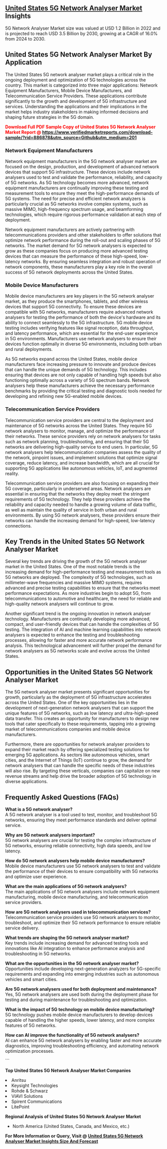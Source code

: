 <h2><a href="https://www.verifiedmarketreports.com/download-sample/?rid=886878&amp;utm_source=Github&amp;utm_medium=201" target="_blank">United States 5G Network Analyser Market</a> Insights</h2><p>5G Network Analyser Market size was valued at USD 1.2 Billion in 2022 and is projected to reach USD 3.5 Billion by 2030, growing at a CAGR of 16.0% from 2024 to 2030.</p><p><h2>United States 5G Network Analyser Market By Application</h2><p>The United States 5G network analyser market plays a critical role in the ongoing deployment and optimization of 5G technologies across the country. This market is categorized into three major applications: Network Equipment Manufacturers, Mobile Device Manufacturers, and Telecommunication Service Providers. These applications contribute significantly to the growth and development of 5G infrastructure and services. Understanding the applications and their implications in the market helps industry stakeholders in making informed decisions and shaping future strategies in the 5G domain.</p><p><strong><p><span class=""><span style="color: #ff0000;"><strong>Download Full PDF Sample Copy of United States 5G Network Analyser Market Report</strong> @ </span><a href="https://www.verifiedmarketreports.com/download-sample/?rid=886878&amp;utm_source=Github&amp;utm_medium=201" target="_blank">https://www.verifiedmarketreports.com/download-sample/?rid=886878&amp;utm_source=Github&amp;utm_medium=201</a></span></p></strong></p><h3>Network Equipment Manufacturers</h3><p>Network equipment manufacturers in the 5G network analyser market are focused on the design, production, and development of advanced network devices that support 5G infrastructure. These devices include network analysers used to test and validate the performance, reliability, and capacity of 5G networks. As 5G technology becomes more advanced, network equipment manufacturers are continually improving these testing and measurement tools to ensure they meet the high-performance demands of 5G systems. The need for precise and efficient network analyzers is particularly crucial as 5G networks involve complex systems, such as massive MIMO, high-frequency spectrum usage, and beamforming technologies, which require rigorous performance validation at each step of deployment.<p>Network equipment manufacturers are actively partnering with telecommunications providers and other stakeholders to offer solutions that optimize network performance during the roll-out and scaling phases of 5G networks. The market demand for 5G network analysers is expected to grow as these companies focus on producing more advanced testing devices that can measure the performance of these high-speed, low-latency networks. By ensuring seamless integration and robust operation of network components, these manufacturers play a key role in the overall success of 5G network deployments across the United States.</p><h3>Mobile Device Manufacturers</h3><p>Mobile device manufacturers are key players in the 5G network analyser market, as they produce the smartphones, tablets, and other wireless devices that support 5G connectivity. To ensure these devices are compatible with 5G networks, manufacturers require advanced network analysers for testing the performance of both the device's hardware and its ability to connect seamlessly to the 5G infrastructure. 5G mobile device testing includes verifying features like signal reception, data throughput, and latency performance, which are essential for the end-user experience in 5G environments. Manufacturers use network analysers to ensure their devices function optimally in diverse 5G environments, including both urban and rural deployments.<p>As 5G networks expand across the United States, mobile device manufacturers face increasing pressure to innovate and produce devices that can handle the unique demands of 5G technology. This includes ensuring that devices are not only capable of handling high speeds but also functioning optimally across a variety of 5G spectrum bands. Network analysers help these manufacturers achieve the necessary performance benchmarks by providing the critical testing and diagnostic tools needed for developing and refining new 5G-enabled mobile devices.</p><h3>Telecommunication Service Providers</h3><p>Telecommunication service providers are central to the deployment and maintenance of 5G networks across the United States. They require 5G network analysers to monitor, manage, and optimize the performance of their networks. These service providers rely on network analysers for tasks such as network planning, troubleshooting, and ensuring that their 5G networks are delivering high-quality service to end users. In particular, 5G network analysers help telecommunication companies assess the quality of the network, pinpoint issues, and implement solutions that optimize signal coverage, reduce latency, and increase bandwidth, which are all crucial for supporting 5G applications like autonomous vehicles, IoT, and augmented reality.<p>Telecommunication service providers are also focusing on expanding their 5G coverage, particularly in underserved areas. Network analysers are essential in ensuring that the networks they deploy meet the stringent requirements of 5G technology. They help these providers achieve the reliability and capacity needed to handle a growing volume of data traffic, as well as maintain the quality of service in both urban and rural environments. By using 5G network analysers, these providers ensure their networks can handle the increasing demand for high-speed, low-latency connections.</p><h2>Key Trends in the United States 5G Network Analyser Market</h2><p>Several key trends are driving the growth of the 5G network analyser market in the United States. One of the most notable trends is the increasing demand for high-performance testing and measurement tools as 5G networks are deployed. The complexity of 5G technologies, such as millimeter-wave frequencies and massive MIMO systems, requires advanced and precise testing capabilities to ensure that the networks meet performance expectations. As more industries begin to adopt 5G, from telecommunications to automotive and healthcare, the need for reliable and high-quality network analysers will continue to grow.</p><p>Another significant trend is the ongoing innovation in network analyser technology. Manufacturers are continually developing more advanced, compact, and user-friendly devices that can handle the complexities of 5G testing. The integration of AI and machine learning capabilities into network analysers is expected to enhance the testing and troubleshooting processes, allowing for faster and more accurate network performance analysis. This technological advancement will further propel the demand for network analysers as 5G networks scale and evolve across the United States.</p><h2>Opportunities in the United States 5G Network Analyser Market</h2><p>The 5G network analyser market presents significant opportunities for growth, particularly as the deployment of 5G infrastructure accelerates across the United States. One of the key opportunities lies in the development of next-generation network analysers that can support the unique features of 5G networks, such as low latency and ultra-high-speed data transfer. This creates an opportunity for manufacturers to design new tools that cater specifically to these requirements, tapping into a growing market of telecommunications companies and mobile device manufacturers.</p><p>Furthermore, there are opportunities for network analyser providers to expand their market reach by offering specialized testing solutions for emerging 5G applications. As sectors like autonomous vehicles, smart cities, and the Internet of Things (IoT) continue to grow, the demand for network analysers that can handle the specific needs of these industries will also rise. By targeting these verticals, companies can capitalize on new revenue streams and help drive the broader adoption of 5G technology in diverse applications.</p><h2>Frequently Asked Questions (FAQs)</h2><p><strong>What is a 5G network analyser?</strong><br>A 5G network analyser is a tool used to test, monitor, and troubleshoot 5G networks, ensuring they meet performance standards and deliver optimal service.</p><p><strong>Why are 5G network analysers important?</strong><br>5G network analysers are crucial for testing the complex infrastructure of 5G networks, ensuring reliable connectivity, high data speeds, and low latency.</p><p><strong>How do 5G network analysers help mobile device manufacturers?</strong><br>Mobile device manufacturers use 5G network analysers to test and validate the performance of their devices to ensure compatibility with 5G networks and optimize user experience.</p><p><strong>What are the main applications of 5G network analysers?</strong><br>The main applications of 5G network analysers include network equipment manufacturing, mobile device manufacturing, and telecommunication service providers.</p><p><strong>How are 5G network analysers used in telecommunication services?</strong><br>Telecommunication service providers use 5G network analysers to monitor, troubleshoot, and optimize their 5G network performance to ensure reliable service delivery.</p><p><strong>What trends are shaping the 5G network analyser market?</strong><br>Key trends include increasing demand for advanced testing tools and innovations like AI integration to enhance performance analysis and troubleshooting in 5G networks.</p><p><strong>What are the opportunities in the 5G network analyser market?</strong><br>Opportunities include developing next-generation analyzers for 5G-specific requirements and expanding into emerging industries such as autonomous vehicles and smart cities.</p><p><strong>Are 5G network analysers used for both deployment and maintenance?</strong><br>Yes, 5G network analysers are used both during the deployment phase for testing and during maintenance for troubleshooting and optimization.</p><p><strong>What is the impact of 5G technology on mobile device manufacturing?</strong><br>5G technology pushes mobile device manufacturers to develop devices capable of handling the higher speeds, lower latency, and more complex features of 5G networks.</p><p><strong>How can AI improve the functionality of 5G network analysers?</strong><br>AI can enhance 5G network analysers by enabling faster and more accurate diagnostics, improving troubleshooting efficiency, and automating network optimization processes.</p>```</p><p><strong>Top United States 5G Network Analyser Market Companies</strong></p><div data-test-id=""><p><li>Anritsu</li><li> Keysight Technologies</li><li> Rohde & Schwarz</li><li> VIAVI Solutions</li><li> Spirent Communications</li><li> LitePoint</li></p><div><strong>Regional Analysis of&nbsp;United States 5G Network Analyser Market</strong></div><ul><li dir="ltr"><p dir="ltr">North America&nbsp;(United States, Canada, and Mexico, etc.)</p></li></ul><p><strong>For More Information or Query, Visit @&nbsp;</strong><strong><a href="https://www.verifiedmarketreports.com/product/5g-network-analyser-market/?utm_source=Github&amp;utm_medium=201" target="_blank">United States 5G Network Analyser Market Insights Size And Forecast</a></strong></p></div>
